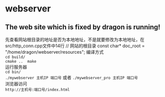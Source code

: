 # webserver<br>
## The web site which is fixed by dragon is running!<br>
先查看网站根目录的地址是否为本地地址，不是就要修改为本地地址，在src/http_conn.cpp文件中14行
// 网站的根目录
const char* doc_root = "/home/dragon/webserver/resources";
编译方式<br>`cd build/`<br>`cmake ..  make`<br>
运行服务器<br>`cd bin/`<br>`./mywebserver 主机IP 端口号` 或者 `./mywebserver_pro 主机IP 端口号`<br>
浏览器访问<br>`http://主机号:端口号/index.html`<br>
